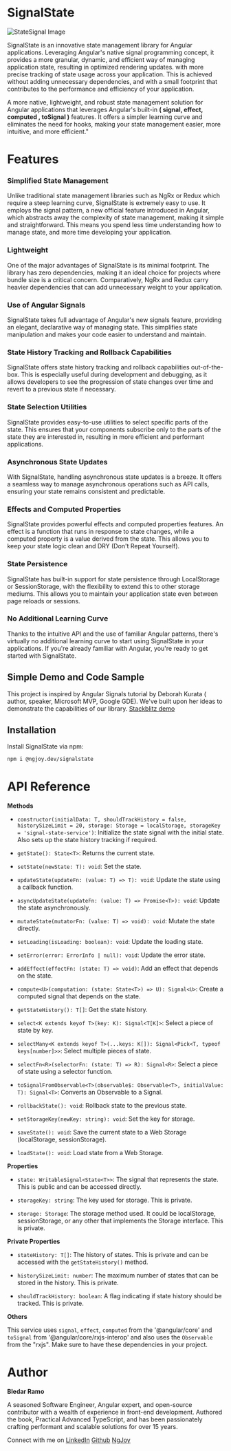 # SignalState


![StateSignal Image](https://res.cloudinary.com/dba0lbkjf/image/upload/v1688292865/New_Project_olqds9.jpg)

SignalState is an innovative state management library for Angular applications. Leveraging Angular's native signal programming concept, it provides a more granular, dynamic, and efficient way of managing application state, resulting in optimized rendering updates.
with more precise tracking of state usage across your application. This is achieved without adding unnecessary dependencies, and with a small footprint that contributes to the performance and efficiency of your application.

A more native, lightweight, and robust state management solution for Angular applications that leverages Angular's built-in  **( signal, effect, computed , toSignal )** features. It offers a simpler learning curve and eliminates the need for hooks, making your state management easier, more intuitive, and more efficient."
# Features

### Simplified State Management

Unlike traditional state management libraries such as NgRx or Redux which require a steep learning curve, SignalState is extremely easy to use. It employs the signal pattern, a new official feature introduced in Angular, which abstracts away the complexity of state management, making it simple and straightforward. This means you spend less time understanding how to manage state, and more time developing your application.

### Lightweight

One of the major advantages of SignalState is its minimal footprint. The library has zero dependencies, making it an ideal choice for projects where bundle size is a critical concern. Comparatively, NgRx and Redux carry heavier dependencies that can add unnecessary weight to your application.

### Use of Angular Signals

SignalState takes full advantage of Angular's new signals feature, providing an elegant, declarative way of managing state. This simplifies state manipulation and makes your code easier to understand and maintain.

### State History Tracking and Rollback Capabilities

SignalState offers state history tracking and rollback capabilities out-of-the-box. This is especially useful during development and debugging, as it allows developers to see the progression of state changes over time and revert to a previous state if necessary.

### State Selection Utilities

SignalState provides easy-to-use utilities to select specific parts of the state. This ensures that your components subscribe only to the parts of the state they are interested in, resulting in more efficient and performant applications.

### Asynchronous State Updates

With SignalState, handling asynchronous state updates is a breeze. It offers a seamless way to manage asynchronous operations such as API calls, ensuring your state remains consistent and predictable.

### Effects and Computed Properties

SignalState provides powerful effects and computed properties features. An effect is a function that runs in response to state changes, while a computed property is a value derived from the state. This allows you to keep your state logic clean and DRY (Don't Repeat Yourself).

### State Persistence

SignalState has built-in support for state persistence through LocalStorage or SessionStorage, with the flexibility to extend this to other storage mediums. This allows you to maintain your application state even between page reloads or sessions.

### No Additional Learning Curve

Thanks to the intuitive API and the use of familiar Angular patterns, there's virtually no additional learning curve to start using SignalState in your applications. If you're already familiar with Angular, you're ready to get started with SignalState.



## Simple Demo and Code Sample

This project is inspired by Angular Signals tutorial by Deborah Kurata ( author, speaker, Microsoft MVP, Google GDE). We've built upon her ideas to demonstrate the capabilities of our library.
[Stackblitz demo](https://stackblitz.com/edit/signalstate-angular16)



## Installation

Install SignalState via npm:

```bash
npm i @ngjoy.dev/signalstate
```


# API Reference

**Methods**

- `constructor(initialData: T, shouldTrackHistory = false, historySizeLimit = 20, storage: Storage = localStorage, storageKey = 'signal-state-service')`: Initialize the state signal with the initial state. Also sets up the state history tracking if required.

- `getState(): State<T>`: Returns the current state.

- `setState(newState: T): void`: Set the state.

- `updateState(updateFn: (value: T) => T): void`: Update the state using a callback function.

- `asyncUpdateState(updateFn: (value: T) => Promise<T>): void`: Update the state asynchronously.

- `mutateState(mutatorFn: (value: T) => void): void`: Mutate the state directly.

- `setLoading(isLoading: boolean): void`: Update the loading state.

- `setError(error: ErrorInfo | null): void`: Update the error state.

- `addEffect(effectFn: (state: T) => void)`: Add an effect that depends on the state.

- `compute<U>(computation: (state: State<T>) => U): Signal<U>`: Create a computed signal that depends on the state.

- `getStateHistory(): T[]`: Get the state history.

- `select<K extends keyof T>(key: K): Signal<T[K]>`: Select a piece of state by key.

- `selectMany<K extends keyof T>(...keys: K[]): Signal<Pick<T, typeof keys[number]>>`: Select multiple pieces of state.

- `selectFn<R>(selectorFn: (state: T) => R): Signal<R>`: Select a piece of state using a selector function.

- `toSignalFromObservable<T>(observable$: Observable<T>, initialValue: T): Signal<T>`: Converts an Observable to a Signal.

- `rollbackState(): void`: Rollback state to the previous state.

- `setStorageKey(newKey: string): void`: Set the key for storage.

- `saveState(): void`: Save the current state to a Web Storage (localStorage, sessionStorage).

- `loadState(): void`: Load state from a Web Storage.

**Properties**

- `state: WritableSignal<State<T>>`: The signal that represents the state. This is public and can be accessed directly.

- `storageKey: string`: The key used for storage. This is private.

- `storage: Storage`: The storage method used. It could be localStorage, sessionStorage, or any other that implements the Storage interface. This is private.

**Private Properties**

- `stateHistory: T[]`: The history of states. This is private and can be accessed with the `getStateHistory()` method.

- `historySizeLimit: number`: The maximum number of states that can be stored in the history. This is private.

- `shouldTrackHistory: boolean`: A flag indicating if state history should be tracked. This is private.


**Others**

This service uses `signal`, `effect`, `computed` from the '@angular/core' and `toSignal` from '@angular/core/rxjs-interop' and also uses the `Observable` from the "rxjs". Make sure to have these dependencies in your project.


# Author

**Bledar Ramo**

A seasoned Software Engineer, Angular expert, and open-source contributor with a wealth of experience in front-end development. Authored the book, Practical Advanced TypeScript, and has been passionately crafting performant and scalable solutions for over 15 years.

Connect with me on [LinkedIn](https://www.linkedin.com/in/bledarramo)
[Github](https://www.linkedin.com/in/bledarramo)
[NgJoy](https://ngjoy.dev)

